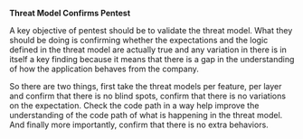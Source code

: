 **Threat Model Confirms Pentest**

A key objective of pentest should be to validate the threat model. What they should be doing is confirming whether the expectations and the logic defined in the threat model are actually true and any variation in there is in itself a key finding because it means that there is a gap in the understanding of how the application behaves from the company.

So there are two things, first take the threat models per feature, per layer and confirm that there is no blind spots, confirm that there is no variations on the expectation. Check the code path in a way help improve the understanding of the code path of what is happening in the threat model. And finally more importantly, confirm that there is no extra behaviors.